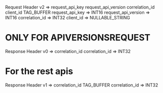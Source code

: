Request Header v2 => request_api_key request_api_version correlation_id client_id TAG_BUFFER 
  request_api_key => INT16
  request_api_version => INT16
  correlation_id => INT32
  client_id => NULLABLE_STRING

# ONLY FOR APIVERSIONSREQUEST 
Response Header v0 => correlation_id 
  correlation_id => INT32

# For the rest apis
Response Header v1 => correlation_id TAG_BUFFER 
  correlation_id => INT32